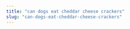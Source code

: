 ```yaml
---
title: "can dogs eat cheddar cheese crackers"
slug: "can-dogs-eat-cheddar-cheese-crackers"
---
```


